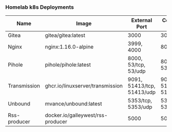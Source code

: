 ### Homelab k8s Deployments

| Name | Image | External Port | Container Port |
| --- | --- | --- | --- |
| Gitea | gitea/gitea:latest | 3000 | 3000 |
| Nginx | nginx:1.16.0-alpine | 3999, 4000 | 80, 443 |
| Pihole | pihole/pihole:latest | 8000, 53/tcp, 53/udp | 80, 53/tcp, 53/udp |
| Transmission | ghcr.io/linuxserver/transmission | 9091, 51413/tcp, 51413/udp | 9091, 51413/tcp, 51413/udp |
| Unbound | mvance/unbound:latest | 5353/tcp, 5353/udp | 53/tcp, 53/udp |
| Rss-producer | docker.io/galleywest/rss-producer | 5000 | 5000 |